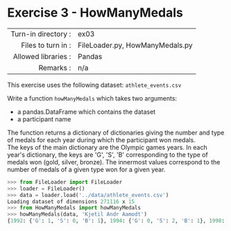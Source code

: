 # Exercise 3 - HowManyMedals

|                         |                    |
| -----------------------:| ------------------ |
|   Turn-in directory :   |  ex03              |
|   Files to turn in :    |  FileLoader.py, HowManyMedals.py |
|   Allowed libraries :   |  Pandas            |
|   Remarks :             |  n/a               |

This exercise uses the following dataset: `athlete_events.csv`

Write a function `howManyMedals` which takes two arguments:

* a pandas.DataFrame which contains the dataset  
* a participant name  

The function returns a dictionary of dictionaries giving the number and type of medals for each year during which the participant won medals.  
The keys of the main dictionary are the Olympic games years. In each year's dictionary, the keys are 'G', 'S', 'B' corresponding to the type of medals won (gold, silver, bronze). The innermost values correspond to the number of medals of a given type won for a given year.

```python
>>> from FileLoader import FileLoader
>>> loader = FileLoader()
>>> data = loader.load('../data/athlete_events.csv')
Loading dataset of dimensions 271116 x 15
>>> from HowManyMedals import howManyMedals
>>> howManyMedals(data, 'Kjetil Andr Aamodt')
{1992: {'G': 1, 'S': 0, 'B': 1}, 1994: {'G': 0, 'S': 2, 'B': 1}, 1998: {'G': 0, 'S': 0, 'B': 0}, 2002: {'G': 2, 'S': 0, 'B': 0}, 2006: {'G': 1, 'S': 0, 'B': 0}}
```
